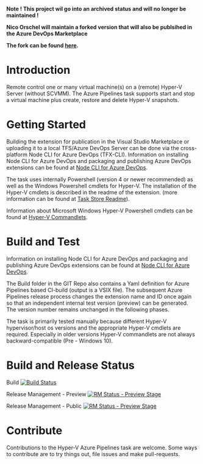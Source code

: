 **Note ! This project wil go into an archived status and will no longer be maintained !**

**Nico Orschel will maintain a forked version that will also be publsihed in the Azure DevOps Marketplace**

**The fork can be found [here](https://github.com/norschel/AzurePipeline.HyperV).**


# Introduction 
Remote control one or many virtual machine(s) on a (remote) Hyper-V Server (without SCVMM). 
The Azure Pipelines task supports start and stop a virtual machine plus create, restore and delete Hyper-V snapshots. 

# Getting Started
Building the extension for publication in the Visual Studio Marketplace or uploading it to a local TFS/Azure DevOps Server can be done via the cross-platform Node CLI for Azure DevOps (TFX-CLI). Information on installing Node CLI for Azure DevOps and packaging and publishing Azure DevOps extensions can be found at [Node CLI for Azure DevOps](https://docs.microsoft.com/en-us/azure/devops/extend/publish/overview?view=vsts).

The task uses internally Powershell (version 4 or newer recommended) as well as the Windows Powershell cmdlets for Hyper-V.
The installation of the Hyper-V cmdlets is described in the readme of the extension. (more information can be found at [Task Store Readme](src/HyperVServer/Readme.md)).

Information about Microsoft Windows Hyper-V Powershell cmdlets can be found at [Hyper-V Commandlets](https://docs.microsoft.com/en-us/virtualization/hyper-v-on-windows/quick-start/try-hyper-v-powershell).

# Build and Test
Information on installing Node CLI for Azure DevOps and packaging and publishing Azure DevOps extensions can be found at [Node CLI for Azure DevOps](https://docs.microsoft.com/en-us/azure/devops/extend/publish/overview?view=vsts).

The Build folder in the GIT Repo also contains a Yaml definition for Azure Pipelines based CI-build (output is a VSIX file).
The subsequent Azure Pipelines release process changes the extension name and ID once again so that an independent internal test version (preview) can be generated. The version number remains unchanged in the following phases.

The task is primarily tested manually because different Hyper-V hypervisor/host os versions and the appropriate Hyper-V cmdlets are required. Especially in older versions Hyper-V commandlets are not always backward-compatible (Pre - Windows 10).

# Build and Release Status

Build [![Build Status](https://dev.azure.com/ait-public/GitHub/_apis/build/status/AITGmbH.AIT.BuildSuite.HyperV?branchName=master)](https://dev.azure.com/ait-public/GitHub/_build/latest?definitionId=1?branchName=master)

Release Management - Preview [![RM Status - Preview Stage](https://vsrm.dev.azure.com/ait-public/_apis/public/Release/badge/3dcbbf76-dfb1-4f85-8bde-1d140be6ee91/1/1)](https://vsrm.dev.azure.com/ait-public/_apis/public/Release/badge/3dcbbf76-dfb1-4f85-8bde-1d140be6ee91/1/1)

Release Management - Public [![RM Status - Preview Stage](https://vsrm.dev.azure.com/ait-public/_apis/public/Release/badge/3dcbbf76-dfb1-4f85-8bde-1d140be6ee91/1/2)](https://vsrm.dev.azure.com/ait-public/_apis/public/Release/badge/3dcbbf76-dfb1-4f85-8bde-1d140be6ee91/1/2)

# Contribute
Contributions to the Hyper-V Azure Pipelines task are welcome. Some ways to contribute are to try things out, file issues and make pull-requests.
